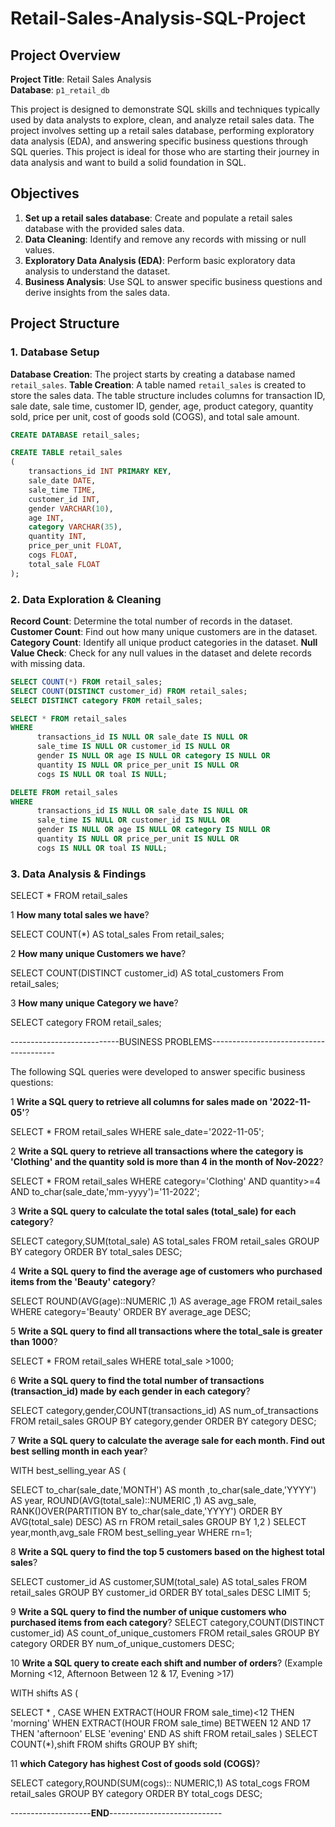 # Retail-Sales-Analysis-SQL-Project


## Project Overview

**Project Title**: Retail Sales Analysis  
**Database**: `p1_retail_db`

This project is designed to demonstrate SQL skills and techniques typically used by data analysts to explore, clean, and analyze retail sales data. 
The project involves setting up a retail sales database, performing exploratory data analysis (EDA), and answering specific business questions through SQL queries. 
This project is ideal for those who are starting their journey in data analysis and want to build a solid foundation in SQL.

## Objectives

1. **Set up a retail sales database**: Create and populate a retail sales database with the provided sales data.
2. **Data Cleaning**: Identify and remove any records with missing or null values.
3. **Exploratory Data Analysis (EDA)**: Perform basic exploratory data analysis to understand the dataset.
4. **Business Analysis**: Use SQL to answer specific business questions and derive insights from the sales data.

## Project Structure

### 1. Database Setup

 **Database Creation**: The project starts by creating a database named `retail_sales`.
 **Table Creation**: A table named `retail_sales` is created to store the sales data. 
The table structure includes columns for transaction ID, sale date, sale time, customer ID, gender, age, product category, quantity sold, price per unit, cost of goods sold (COGS), and total sale amount.

```sql
CREATE DATABASE retail_sales;

CREATE TABLE retail_sales
(
    transactions_id INT PRIMARY KEY,
    sale_date DATE,	
    sale_time TIME,
    customer_id INT,	
    gender VARCHAR(10),
    age INT,
    category VARCHAR(35),
    quantity INT,
    price_per_unit FLOAT,	
    cogs FLOAT,
    total_sale FLOAT
);
```

### 2. Data Exploration & Cleaning

**Record Count**: Determine the total number of records in the dataset.
**Customer Count**: Find out how many unique customers are in the dataset.
**Category Count**: Identify all unique product categories in the dataset.
**Null Value Check**: Check for any null values in the dataset and delete records with missing data.

```sql
SELECT COUNT(*) FROM retail_sales;
SELECT COUNT(DISTINCT customer_id) FROM retail_sales;
SELECT DISTINCT category FROM retail_sales;

SELECT * FROM retail_sales
WHERE
      transactions_id IS NULL OR sale_date IS NULL OR
      sale_time IS NULL OR customer_id IS NULL OR 
      gender IS NULL OR age IS NULL OR category IS NULL OR
      quantity IS NULL OR price_per_unit IS NULL OR
      cogs IS NULL OR toal IS NULL;

DELETE FROM retail_sales
WHERE 
      transactions_id IS NULL OR sale_date IS NULL OR
      sale_time IS NULL OR customer_id IS NULL OR 
      gender IS NULL OR age IS NULL OR category IS NULL OR
      quantity IS NULL OR price_per_unit IS NULL OR
      cogs IS NULL OR toal IS NULL;

```

### 3. Data Analysis & Findings


SELECT * FROM retail_sales


1 **How many total sales we have**?

SELECT COUNT(*) AS total_sales From retail_sales;



2 **How many unique Customers we have**?

SELECT COUNT(DISTINCT customer_id) AS total_customers From retail_sales;


3 **How many unique Category we have**?

SELECT category FROM retail_sales;




---------------------------BUSINESS PROBLEMS---------------------------------------

The following SQL queries were developed to answer specific business questions:


1 **Write a SQL query to retrieve all columns for sales made on '2022-11-05'**?

SELECT * FROM retail_sales WHERE sale_date='2022-11-05';


	
2  **Write a SQL query to retrieve all transactions where the category is 'Clothing' and 
the quantity sold is more than 4 in the month of Nov-2022**?

SELECT * FROM retail_sales 
WHERE category='Clothing' 
	AND quantity>=4 
	AND to_char(sale_date,'mm-yyyy')='11-2022';



3 **Write a SQL query to calculate the total sales (total_sale) for each category**?

SELECT category,SUM(total_sale) AS total_sales 
FROM retail_sales 
GROUP BY category
ORDER BY total_sales DESC;



4 **Write a SQL query to find the average age of customers who purchased items from the 'Beauty' category**?

SELECT ROUND(AVG(age)::NUMERIC ,1) AS average_age 
FROM retail_sales 
WHERE category='Beauty'
ORDER BY average_age DESC;



5  **Write a SQL query to find all transactions where the total_sale is greater than 1000**?

SELECT * FROM retail_sales WHERE total_sale >1000;



6 **Write a SQL query to find the total number of transactions (transaction_id) made by each gender in each category**?

SELECT category,gender,COUNT(transactions_id) AS num_of_transactions 
FROM retail_sales 
GROUP BY category,gender
ORDER BY category DESC;



7 **Write a SQL query to calculate the average sale for each month. Find out best selling month in each year**?

WITH best_selling_year AS (
	
SELECT to_char(sale_date,'MONTH') AS month ,to_char(sale_date,'YYYY') AS year,
ROUND(AVG(total_sale)::NUMERIC ,1) AS avg_sale,
RANK()OVER(PARTITION BY to_char(sale_date,'YYYY')  ORDER BY AVG(total_sale) DESC) AS rn
FROM retail_sales
GROUP BY 1,2
	)
SELECT year,month,avg_sale FROM best_selling_year WHERE rn=1;




8 **Write a SQL query to find the top 5 customers based on the highest total sales**?

SELECT customer_id AS customer,SUM(total_sale) AS total_sales 
FROM retail_sales
GROUP BY customer_id
ORDER BY total_sales DESC
LIMIT 5;


9 **Write a SQL query to find the number of unique customers who purchased items from each category**?
SELECT category,COUNT(DISTINCT customer_id) AS count_of_unique_customers 
FROM retail_sales
GROUP BY category
ORDER BY num_of_unique_customers DESC;


10 **Write a SQL query to create each shift and number of orders**?
(Example Morning <12, Afternoon Between 12 & 17, Evening >17)


WITH shifts AS (	
	
SELECT * ,
  CASE
     WHEN EXTRACT(HOUR FROM sale_time)<12 THEN 'morning'
     WHEN EXTRACT(HOUR FROM sale_time) BETWEEN 12 AND 17 THEN 'afternoon'
     ELSE 'evening'
END AS shift 
FROM retail_sales
	)
SELECT COUNT(*),shift FROM shifts GROUP BY shift;



11 **which Category has highest Cost of goods sold (COGS)**?

SELECT category,ROUND(SUM(cogs):: NUMERIC,1) AS total_cogs 
FROM retail_sales
GROUP BY category
ORDER BY total_cogs DESC;


--------------------**END**----------------------------
